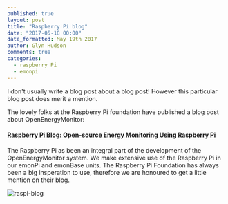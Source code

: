 ```yaml
---
published: true
layout: post
title: "Raspberry Pi blog"
date: "2017-05-18 00:00"
date_formatted: May 19th 2017
author: Glyn Hudson
comments: true
categories:
  - raspberry Pi
  - emonpi
---
```


I don't usually write a blog post about a blog post! However this particular blog post does merit a mention.

The lovely folks at the Raspberry Pi foundation have published a blog post about OpenEnergyMonitor:

#### [Raspberry Pi Blog: Open-source Energy Monitoring Using Raspberry Pi](https://www.raspberrypi.org/blog/open-source-energy-monitoring-raspberry-pi/)

The Raspberry Pi as been an integral part of the development of the OpenEnergyMonitor system. We make extensive use of the Raspberry Pi in our emonPi and emonBase units. The Raspberry Pi Foundation has always been a big insperation to use, therefore we are honoured to get a little mention on their blog.

![raspi-blog]({{site.image_path}}/raspi-blog.png)
